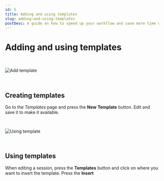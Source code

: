 ```yaml
---
id: 5
title: Adding and using templates
slug: adding-and-using-templates
postDesc: A guide on how to speed up your workflow and save more time using templates.
---
```

# Adding and using templates

<br>

![Add template](/help-img/5a.gif)

<br>

## Creating templates

Go to the _Templates_ page and press the **New** **Template** button. Edit and save it to make it available.

<br>

![Using template](/help-img/5b.gif)

<br>

## Using templates

When editing a session, press the **Templates** button and click on where you want to insert the template. Press the **Insert <template name>** button to add it.
